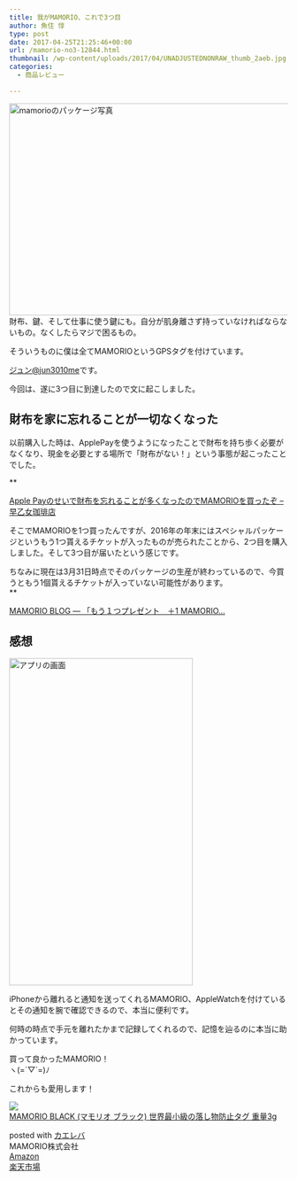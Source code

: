 ```yaml
---
title: 我がMAMORIO、これで3つ目
author: 魚住 惇
type: post
date: 2017-04-25T21:25:46+00:00
url: /mamorio-no3-12844.html
thumbnail: /wp-content/uploads/2017/04/UNADJUSTEDNONRAW_thumb_2aeb.jpg
categories:
  - 商品レビュー

---
```

<img decoding="async" loading="lazy" src="/wp-content/uploads/2017/04/UNADJUSTEDNONRAW_thumb_2aeb.jpg" alt="mamorioのパッケージ写真" title="UNADJUSTEDNONRAW_thumb_2aeb.jpg" border="0" width="513" height="383" />  
  
<!--more-->財布、鍵、そして仕事に使う鍵にも。自分が肌身離さず持っていなければならないもの。なくしたらマジで困るもの。

そういうものに僕は全てMAMORIOというGPSタグを付けています。

[ジュン@jun3010me][1]です。

今回は、遂に3つ目に到達したので文に起こしました。

## 財布を家に忘れることが一切なくなった

以前購入した時は、ApplePayを使うようになったことで財布を持ち歩く必要がなくなり、現金を必要とする場所で「財布がない！」という事態が起こったことでした。

**</p> 

<a href="http://jun3010.me/applepay-mamorio-12642.html" target="_blank">Apple Payのせいで財布を忘れることが多くなったのでMAMORIOを買ったぞ – 早乙女珈琲店</a>

</b>

そこでMAMORIOを1つ買ったんですが、2016年の年末にはスペシャルパッケージというもう1つ貰えるチケットが入ったものが売られたことから、2つ目を購入しました。そして3つ目が届いたという感じです。

ちなみに現在は3月31日時点でそのパッケージの生産が終わっているので、今買うともう1個貰えるチケットが入っていない可能性があります。  
**</p> 

<a href="http://blog.mamorio.jp/post/157848891080/%E3%82%82%E3%81%86%EF%BC%91%E3%81%A4%E3%83%97%E3%83%AC%E3%82%BC%E3%83%B3%E3%83%88-1-mamorio" target="_blank">MAMORIO BLOG — 「もう１つプレゼント　＋1 MAMORIO&#8230;</a>

</b>  


## 感想

<img decoding="async" loading="lazy" src="/wp-content/uploads/2017/04/01rG9gYGTv6H7EjuZKFXQA_thumb_2aec.jpg" alt="アプリの画面" title="01rG9gYGTv6H7EjuZKFXQA_thumb_2aec.jpg" border="0" width="332" height="591" />  


iPhoneから離れると通知を送ってくれるMAMORIO、AppleWatchを付けているとその通知を腕で確認できるので、本当に便利です。

何時の時点で手元を離れたかまで記録してくれるので、記憶を辿るのに本当に助かっています。

買って良かったMAMORIO！  
ヽ(=´▽\`=)ﾉ

これからも愛用します！

<div class="cstmreba">
  <div class="kaerebalink-box">
    <div class="kaerebalink-image">
      <a href="http://www.amazon.co.jp/exec/obidos/ASIN/B01N5HAYQ6/jn050191-22/" target="_blank" ><img decoding="async" src="https://images-fe.ssl-images-amazon.com/images/I/31GKJ3%2BdtuL._SL160_.jpg" style="border: none;" /></a>
    </div>
    <div class="kaerebalink-info">
      <div class="kaerebalink-name">
        <a href="http://www.amazon.co.jp/exec/obidos/ASIN/B01N5HAYQ6/jn050191-22/" target="_blank" >MAMORIO BLACK (マモリオ ブラック) 世界最小級の落し物防止タグ 重量3g</a></p>
        <div class="kaerebalink-powered-date">
          posted with <a href="http://kaereba.com" rel="nofollow" target="_blank">カエレバ</a>
        </div>
      </div>
      <div class="kaerebalink-detail">
        MAMORIO株式会社
      </div>
      <div class="kaerebalink-link1">
        <div class="shoplinkamazon">
          <a href="http://www.amazon.co.jp/gp/search?keywords=mamorio&#038;__mk_ja_JP=%E3%82%AB%E3%82%BF%E3%82%AB%E3%83%8A&#038;tag=jn050191-22" target="_blank" >Amazon</a>
        </div>
        <div class="shoplinkrakuten">
          <a href="https://hb.afl.rakuten.co.jp/hgc/13c945af.7f4d37c0.13c945b0.d426235d/?pc=http%3A%2F%2Fsearch.rakuten.co.jp%2Fsearch%2Fmall%2Fmamorio%2F-%2Ff.1-p.1-s.1-sf.0-st.A-v.2%3Fx%3D0%26scid%3Daf_ich_link_urltxt%26m%3Dhttp%3A%2F%2Fm.rakuten.co.jp%2F" target="_blank" >楽天市場</a>
        </div>
      </div>
    </div>
    <div class="booklink-footer">
    </div>
  </div>
</div>

 [1]: https://twitter.com/jun3010me